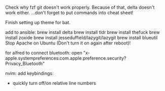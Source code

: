 
Check why fzf git doesn't work properly.
Because of that, delta doesn't work either.
...don't forget to put commands into cheat sheet!

Finish setting up theme for bat.



add to ansible:
brew install delta
brew install tldr
brew install thefuck
brew install zoxide
brew install jesseduffield/lazygit/lazygit
brew install blueutil
Stop Apache on Ubuntu (Don't turn it on again after reboot)!

for alfred to connect bluetooth:
open "x-apple.systempreferences:com.apple.preference.security?Privacy_Bluetooth"

nvim:
add keybindings:
- quickly turn off/on relative line numbers
